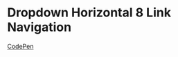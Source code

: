 Dropdown Horizontal 8 Link Navigation
======================
[CodePen](http://codepen.io/geoffreyrose/pen/dPWPOd)
